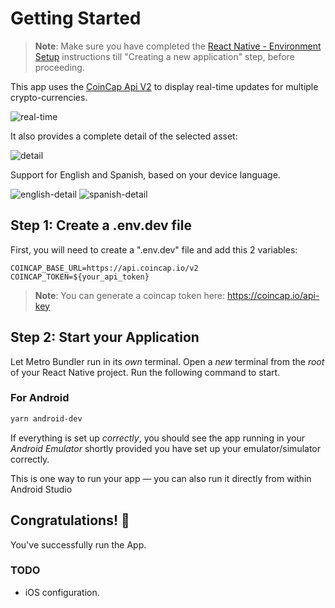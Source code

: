 # Getting Started
>  **Note**: Make sure you have completed the [React Native - Environment Setup](https://reactnative.dev/docs/environment-setup) instructions till "Creating a new application" step, before proceeding.

This app uses the [CoinCap Api V2](https://docs.coincap.io/) to display real-time updates for multiple crypto-currencies.

![real-time](https://github.com/JMRamosJuarez/coincap/assets/19629268/a167332c-3573-452a-9f20-cb805d8c912f)

It also provides a complete detail of the selected asset:

![detail](https://github.com/JMRamosJuarez/coincap/assets/19629268/d8be2b17-18fa-49de-b5d7-66b13d0cde23)

Support for English and Spanish, based on your device language.

![english-detail](https://github.com/JMRamosJuarez/coincap/assets/19629268/6a8eda87-3006-4625-8e81-d0bda229715c) ![spanish-detail](https://github.com/JMRamosJuarez/coincap/assets/19629268/ce820b93-60d6-4f8a-8fb8-5d25bb049639)

## Step 1: Create a .env.dev file
First, you will need to create a ".env.dev" file and add this 2 variables:
```
COINCAP_BASE_URL=https://api.coincap.io/v2
COINCAP_TOKEN=${your_api_token}
```
> **Note**:  You can generate a coincap token here: https://coincap.io/api-key

## Step 2: Start your Application

  Let Metro Bundler run in its _own_ terminal. Open a _new_ terminal from the _root_ of your React Native project. Run the following command to start.

### For Android
```bash
yarn android-dev
```
If everything is set up _correctly_, you should see the app running in your _Android Emulator_ shortly provided you have set up your emulator/simulator correctly.

This is one way to run your app — you can also run it directly from within Android Studio

## Congratulations! :tada:
You've successfully run the App.

### TODO
- iOS configuration.
